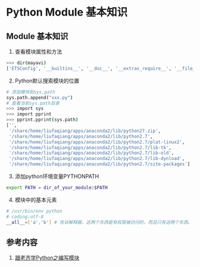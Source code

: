# Python Module 基本知识
## Module 基本知识

1. 查看模块属性和方法
```bash
>>> dir(mayavi)
['ETSConfig', '__builtins__', '__doc__', '__extras_require__', '__file__', '__name__', '__package__', '__path__', '__requires__', '__version__', '_jupyter_nbextension_paths', 'sys']
```
2. Python默认搜索模块的位置
```bash
# 添加模块到sys.path
sys.path.append("xxx.py")
# 查看当前sys.path目录
>>> import sys
>>> import pprint
>>> pprint.pprint(sys.path)
['',
 '/share/home/liufaqiang/apps/anaconda2/lib/python27.zip',
 '/share/home/liufaqiang/apps/anaconda2/lib/python2.7',
 '/share/home/liufaqiang/apps/anaconda2/lib/python2.7/plat-linux2',
 '/share/home/liufaqiang/apps/anaconda2/lib/python2.7/lib-tk',
 '/share/home/liufaqiang/apps/anaconda2/lib/python2.7/lib-old',
 '/share/home/liufaqiang/apps/anaconda2/lib/python2.7/lib-dynload',
 '/share/home/liufaqiang/apps/anaconda2/lib/python2.7/site-packages']
```
3. 添加python环境变量PYTHONPATH
```bash
export PATH = dir_of_your_module:$PATH
```

4. 模块中的基本元素
```bash
# /usr/bin/env python
# coding:utf-8
__all__=['a','b'] # 告诉解释器，这两个东西是有权限被访问的，而且只有这两个东西。
```
## 参考内容
1. [跟老齐学Python之编写模块](http://www.infoq.com/cn/articles/Python-writing-module)
